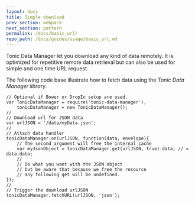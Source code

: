 ```yaml
---
layout: docs
title: Simple download
prev_section: webpack
next_section: pattern
permalink: /docs/basic_url/
repo_path: /docs/guides/usage/basic_url.md
---
```


Tonic Data Manager let you download any kind of data remotely. It is optimized
for repetitive remote data retrieval but can also be used for simple and one
time URL request.

The following code base illustrate how to fetch data using the _Tonic Data Manager library_.

```
// Optional if Bower or DropIn setup are used.
var TonicDataManager = require('tonic-data-manager'),
    tonicDataManager = new TonicDataManager();
//
// Download url for JSON data
var urlJSON = '/data/myData.json';
//
// Attach data handler
tonicDataManager.on(urlJSON, function(data, envelope){
    // The second argument will free the internal cache
    var myJsonObject = tonicDataManager.get(urlJSON, true).data; // = data.data;
    //
    // Do what you want with the JSON object
    // but be aware that because we free the resource
    // any following get will be undefined.
});
//
// Trigger the download urlJSON
tonicDataManager.fetchURL(urlJSON, 'json');
```
